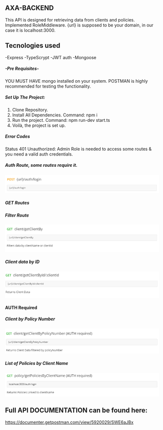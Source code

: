 ## AXA-BACKEND

This API is designed for retrieving data from clients and policies. Implemented RoleMiddleware.
{url} is supposed to be your domain, in our case it is localhost:3000.

## Tecnologies used

-Express
-TypeScrypt
-JWT auth
-Mongoose 

##### -Pre Requisites-

YOU MUST HAVE mongo installed on your system.
POSTMAN is highly recommended for testing the functionality. 

##### Set Up The Project:

1. Clone Repository.
2. Install All Dependencies. Command: npm i
3. Run the project. Command: npm run-dev start.ts
4. Voilà, the project is set up.

##### Error Codes

Status 401 Unauthorized: Admin Role is needed to access some routes & you need a valid auth credentials.

##### Auth Route, some routes require it.

![Alt text](img/auth.PNG?raw=true "Title")

##### GET Routes

##### Filter Route
![Alt text](img/getByFilter.PNG?raw=true "Title")

##### Client data by ID
![Alt text](img/getClientById.PNG?raw=true "Title")

#### AUTH Required

##### Client by Policy Number
![Alt text](img/getClientByPolicyNumber.PNG?raw=true "Title")

##### List of Policies by Client Name
![Alt text](img/getPoliciesByClientName.PNG?raw=true "Title")


## Full API DOCUMENTATION can be found here:

https://documenter.getpostman.com/view/5920029/SWE6aJBx


